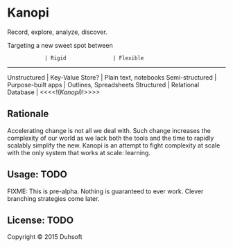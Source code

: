 # Kanopi

Record, explore, analyze, discover.

Targeting a new sweet spot between 

                | Rigid               | Flexible
_______________________________________________________________
Unstructured    | Key-Value Store?    | Plain text, notebooks
Semi-structured | Purpose-built apps  | Outlines, Spreadsheets
Structured      | Relational Database | <<<<!(_Kanopi_)!>>>>

## Rationale

Accelerating change is not all we deal with. Such change increases the
complexity of our world as we lack both the tools and the time to rapidly
scalably simplify the new. Kanopi is an attempt to fight complexity at
scale with the only system that works at scale: learning.

## Usage: TODO

FIXME: This is pre-alpha. Nothing is guaranteed to ever work. Clever
branching strategies come later.

## License: TODO

Copyright © 2015 Duhsoft
